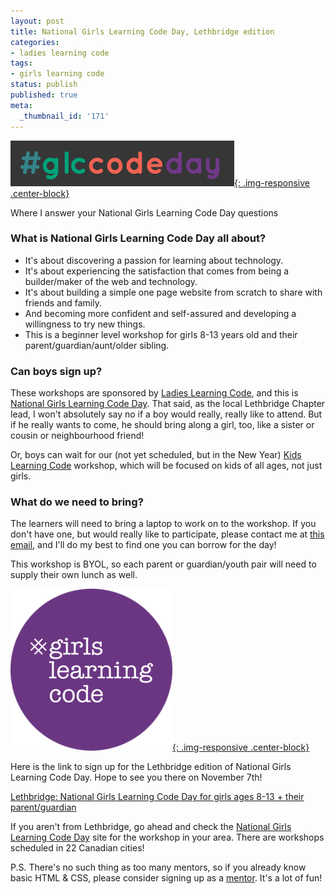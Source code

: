 ```yaml
---
layout: post
title: National Girls Learning Code Day, Lethbridge edition
categories: 
- ladies learning code
tags:
- girls learning code
status: publish
published: true
meta:
  _thumbnail_id: '171'
---
```


[![](/squarespace_images/static_50d2902fe4b0959a0871a12c_50d29312e4b04687d9db341b_5618260ee4b0ae8c3b9379b8_1444423182939__img.png){: .img-responsive .center-block}](http://ladieslearningcode.com/girlscodeday/)
  
Where I answer your National Girls Learning Code Day questions

### What is National Girls Learning Code Day all about?

-  It's about discovering a passion for learning about technology.
-  It's about experiencing the satisfaction that comes from being a builder/maker of the web and technology.
-  It's about building a simple one page website from scratch to share with friends and family.
-  And becoming more confident and self-assured and developing a willingness to try new things.
-  This is a beginner level workshop for girls 8-13 years old and their parent/guardian/aunt/older sibling.


### Can boys sign up?

These workshops are sponsored by 
[Ladies Learning Code](http://ladieslearningcode.com), and this is 
[National Girls Learning Code Day](http://girlslearningcodeday.com/).  That said, as the local Lethbridge Chapter lead, I won't absolutely say no if a boy would really, really like to attend. But if he really wants to come, he should bring along a girl, too, like a sister or cousin or neighbourhood friend!

Or, boys can wait for our (not yet scheduled, but in the New Year) 
[Kids Learning Code](http://ladieslearningcode.com/program/kids-learning-code/) workshop, which will be focused on kids of all ages, not just girls.

### What do we need to bring?

The learners will need to bring a laptop to work on to the workshop.  If you don't have one, but would really like to participate, please contact me at 
[this email](mail:lethbridge@ladieslearningcode.com), and I'll do my best to find one you can borrow for the day!

This workshop is BYOL, so each parent or guardian/youth pair will need to supply their own lunch as well.
  
      
[![](/squarespace_images/static_50d2902fe4b0959a0871a12c_50d29312e4b04687d9db341b_561826b3e4b0d66626b611a1_1444423347967__img.png){: .img-responsive .center-block}](https://www.eventbrite.ca/e/lethbridge-national-girls-learning-code-day-for-girls-ages-8-13-their-parentguardian-tickets-18337897144) 

Here is the link to sign up for the Lethbridge edition of National Girls Learning Code Day.  Hope to see you there on November 7th!

[Lethbridge: National Girls Learning Code Day for girls ages 8-13 + their parent/guardian](https://www.eventbrite.ca/e/lethbridge-national-girls-learning-code-day-for-girls-ages-8-13-their-parentguardian-tickets-18337897144)

If you aren't from Lethbridge, go ahead and check the 
[National Girls Learning Code Day](http://girlslearningcodeday.com/) site for the workshop in your area.  There are workshops scheduled in 22 Canadian cities!

P.S. There's no such thing as too many mentors, so if you already know basic HTML & CSS, please consider signing up as a 
[mentor](https://www.eventbrite.ca/e/lethbridge-national-girls-learning-code-day-for-girls-ages-8-13-their-parentguardian-tickets-18337897144).  It's a lot of fun!
